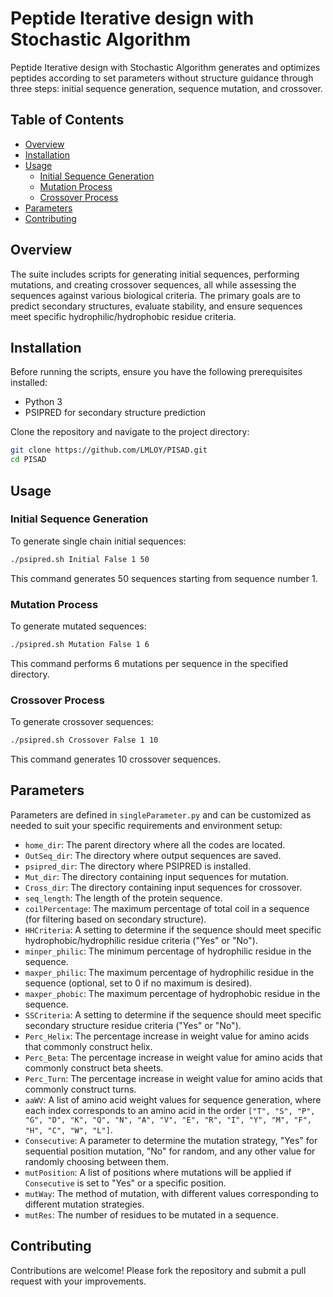 # Peptide Iterative design with Stochastic Algorithm
Peptide Iterative design with Stochastic Algorithm generates and optimizes peptides according to set parameters without structure guidance through three steps: initial sequence generation, sequence mutation, and crossover.

## Table of Contents

- [Overview](#overview)
- [Installation](#installation)
- [Usage](#usage)
  - [Initial Sequence Generation](#initial-sequence-generation)
  - [Mutation Process](#mutation-process)
  - [Crossover Process](#crossover-process)
- [Parameters](#parameters)
- [Contributing](#contributing)

## Overview

The suite includes scripts for generating initial sequences, performing mutations, and creating crossover sequences, all while assessing the sequences against various biological criteria. The primary goals are to predict secondary structures, evaluate stability, and ensure sequences meet specific hydrophilic/hydrophobic residue criteria.

## Installation

Before running the scripts, ensure you have the following prerequisites installed:

- Python 3
- PSIPRED for secondary structure prediction

Clone the repository and navigate to the project directory:

```bash
git clone https://github.com/LMLOY/PISAD.git
cd PISAD
```

## Usage

### Initial Sequence Generation

To generate single chain initial sequences:

```bash
./psipred.sh Initial False 1 50
```

This command generates 50 sequences starting from sequence number 1.

### Mutation Process

To generate mutated  sequences:

```bash
./psipred.sh Mutation False 1 6
```

This command performs 6 mutations per sequence in the specified directory.

### Crossover Process

To generate crossover sequences:

```bash
./psipred.sh Crossover False 1 10
```

This command generates 10 crossover sequences.

## Parameters

Parameters are defined in `singleParameter.py` and can be customized as needed to suit your specific requirements and environment setup:

- `home_dir`: The parent directory where all the codes are located.
- `OutSeq_dir`: The directory where output sequences are saved.
- `psipred_dir`: The directory where PSIPRED is installed.
- `Mut_dir`: The directory containing input sequences for mutation.
- `Cross_dir`: The directory containing input sequences for crossover.
- `seq_length`: The length of the protein sequence.
- `coilPercentage`: The maximum percentage of total coil in a sequence (for filtering based on secondary structure).
- `HHCriteria`: A setting to determine if the sequence should meet specific hydrophobic/hydrophilic residue criteria ("Yes" or "No").
- `minper_philic`: The minimum percentage of hydrophilic residue in the sequence.
- `maxper_philic`: The maximum percentage of hydrophilic residue in the sequence (optional, set to 0 if no maximum is desired).
- `maxper_phobic`: The maximum percentage of hydrophobic residue in the sequence.
- `SSCriteria`: A setting to determine if the sequence should meet specific secondary structure residue criteria ("Yes" or "No").
- `Perc_Helix`: The percentage increase in weight value for amino acids that commonly construct helix.
- `Perc_Beta`: The percentage increase in weight value for amino acids that commonly construct beta sheets.
- `Perc_Turn`: The percentage increase in weight value for amino acids that commonly construct turns.
- `aaWV`: A list of amino acid weight values for sequence generation, where each index corresponds to an amino acid in the order `["T", "S", "P", "G", "D", "K", "Q", "N", "A", "V", "E", "R", "I", "Y", "M", "F", "H", "C", "W", "L"]`.
- `Consecutive`: A parameter to determine the mutation strategy, "Yes" for sequential position mutation, "No" for random, and any other value for randomly choosing between them.
- `mutPosition`: A list of positions where mutations will be applied if `Consecutive` is set to "Yes" or a specific position.
- `mutWay`: The method of mutation, with different values corresponding to different mutation strategies.
- `mutRes`: The number of residues to be mutated in a sequence.

## Contributing

Contributions are welcome! Please fork the repository and submit a pull request with your improvements.
